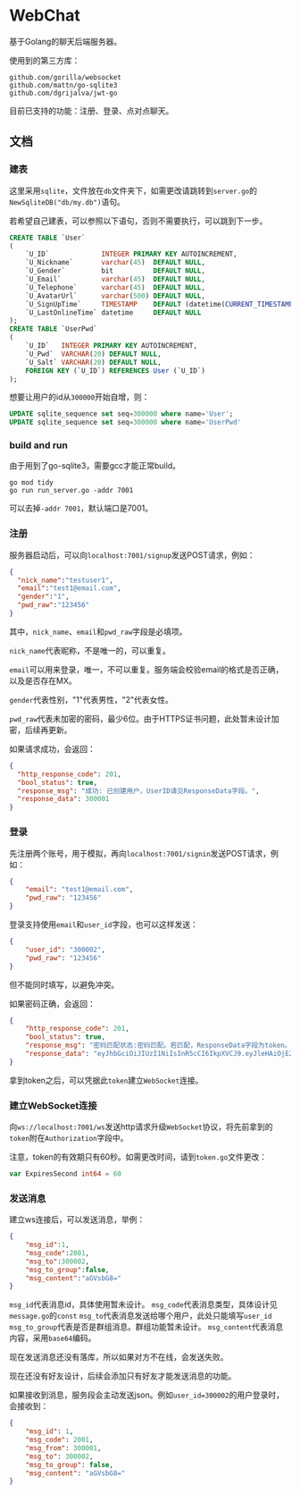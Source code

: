 # WebChat

基于Golang的聊天后端服务器。

使用到的第三方库：
```
github.com/gorilla/websocket
github.com/mattn/go-sqlite3
github.com/dgrijalva/jwt-go
```

目前已支持的功能：注册、登录、点对点聊天。

## 文档

### 建表
这里采用`sqlite`，文件放在`db`文件夹下，如需更改请跳转到`server.go`的`NewSqliteDB("db/my.db")`语句。

若希望自己建表，可以参照以下语句，否则不需要执行，可以跳到下一步。

```sql
CREATE TABLE `User`
(
    `U_ID`             INTEGER PRIMARY KEY AUTOINCREMENT,
    `U_Nickname`       varchar(45)  DEFAULT NULL,
    `U_Gender`         bit          DEFAULT NULL,
    `U_Email`          varchar(45)  DEFAULT NULL,
    `U_Telephone`      varchar(45)  DEFAULT NULL,
    `U_AvatarUrl`      varchar(500) DEFAULT NULL,
    `U_SignUpTime`     TIMESTAMP    DEFAULT (datetime(CURRENT_TIMESTAMP, 'localtime')),
    `U_LastOnlineTime` datetime     DEFAULT NULL
);
CREATE TABLE `UserPwd`
(
    `U_ID`   INTEGER PRIMARY KEY AUTOINCREMENT,
    `U_Pwd`  VARCHAR(20) DEFAULT NULL,
    `U_Salt` VARCHAR(20) DEFAULT NULL,
    FOREIGN KEY (`U_ID`) REFERENCES User (`U_ID`)
);
```
想要让用户的id从`300000`开始自增，则：
```sql
UPDATE sqlite_sequence set seq=300000 where name='User';
UPDATE sqlite_sequence set seq=300000 where name='UserPwd'
```

### build and run

由于用到了go-sqlite3，需要gcc才能正常build。

```shell
go mod tidy
go run run_server.go -addr 7001
```

可以去掉`-addr 7001`，默认端口是7001。

### 注册

服务器启动后，可以向`localhost:7001/signup`发送POST请求，例如：

```json
{
  "nick_name":"testuser1",
  "email":"test1@email.com",
  "gender":"1",
  "pwd_raw":"123456"
}
```

其中，`nick_name`、`email`和`pwd_raw`字段是必填项。

`nick_name`代表昵称，不是唯一的，可以重复。

`email`可以用来登录，唯一，不可以重复。服务端会校验email的格式是否正确，以及是否存在MX。

`gender`代表性别，"1"代表男性，"2"代表女性。

`pwd_raw`代表未加密的密码，最少6位。由于HTTPS证书问题，此处暂未设计加密，后续再更新。

如果请求成功，会返回：

```json
{
  "http_response_code": 201,
  "bool_status": true,
  "response_msg": "成功: 已创建用户，UserID请见ResponseData字段。",
  "response_data": 300001
}
```

### 登录
先注册两个账号，用于模拟，再向`localhost:7001/signin`发送POST请求，例如：
```json
{
    "email": "test1@email.com",
    "pwd_raw": "123456"
}
```
登录支持使用`email`和`user_id`字段，也可以这样发送：
```json
{
    "user_id": "300002",
    "pwd_raw": "123456"
}
```
但不能同时填写，以避免冲突。

如果密码正确，会返回：

```json
{
    "http_response_code": 201,
    "bool_status": true,
    "response_msg": "密码匹配状态:密码匹配。若匹配，ResponseData字段为token。",
    "response_data": "eyJhbGciOiJIUzI1NiIsInR5cCI6IkpXVCJ9.eyJleHAiOjE2NjkyNzQ5NTksImlzcyI6InNlcnZlciIsInN1YiI6IjMwMDAwMSJ9.kucmgw2JHmTVBe4khJliYne9H4xylwlTrL3fiqYzgGM"
}
```

拿到token之后，可以凭据此`token`建立`WebSocket`连接。

### 建立WebSocket连接

向`ws://localhost:7001/ws`发送http请求升级`WebSocket`协议，将先前拿到的`token`附在`Authorization`字段中。

注意，token的有效期只有60秒。如需更改时间，请到`token.go`文件更改：

```go
var ExpiresSecond int64 = 60
```

### 发送消息

建立ws连接后，可以发送消息，举例：

```json
{
    "msg_id":1,
    "msg_code":2001,
    "msg_to":300002,
    "msg_to_group":false,
    "msg_content":"aGVsbG8="
}
```

`msg_id`代表消息id，具体使用暂未设计。
`msg_code`代表消息类型，具体设计见`message.go`的`const`
`msg_to`代表消息发送给哪个用户，此处只能填写`user_id`
`msg_to_group`代表是否是群组消息。群组功能暂未设计。
`msg_content`代表消息内容，采用`base64`编码。

现在发送消息还没有落库，所以如果对方不在线，会发送失败。

现在还没有好友设计，后续会添加只有好友才能发送消息的功能。

如果接收到消息，服务段会主动发送json。例如`user_id=300002`的用户登录时，会接收到：
```json
{
    "msg_id": 1,
    "msg_code": 2001,
    "msg_from": 300001,
    "msg_to": 300002,
    "msg_to_group": false,
    "msg_content": "aGVsbG8="
}
```